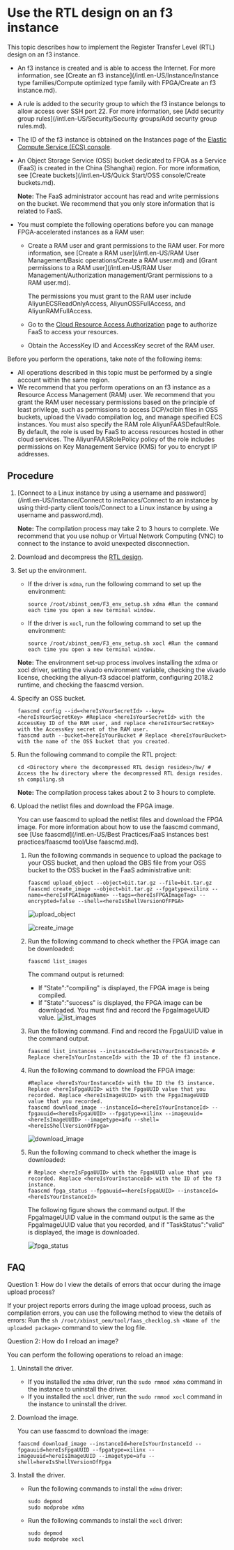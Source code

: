 # Use the RTL design on an f3 instance

This topic describes how to implement the Register Transfer Level \(RTL\) design on an f3 instance.

-   An f3 instance is created and is able to access the Internet. For more information, see [Create an f3 instance](/intl.en-US/Instance/Instance type families/Compute optimized type family with FPGA/Create an f3 instance.md).
-   A rule is added to the security group to which the f3 instance belongs to allow access over SSH port 22. For more information, see [Add security group rules](/intl.en-US/Security/Security groups/Add security group rules.md).
-   The ID of the f3 instance is obtained on the Instances page of the [Elastic Compute Service \(ECS\) console](https://ecs.console.aliyun.com/#/home).
-   An Object Storage Service \(OSS\) bucket dedicated to FPGA as a Service \(FaaS\) is created in the China \(Shanghai\) region. For more information, see [Create buckets](/intl.en-US/Quick Start/OSS console/Create buckets.md).

    **Note:** The FaaS administrator account has read and write permissions on the bucket. We recommend that you only store information that is related to FaaS.

-   You must complete the following operations before you can manage FPGA-accelerated instances as a RAM user:
    -   Create a RAM user and grant permissions to the RAM user. For more information, see [Create a RAM user](/intl.en-US/RAM User Management/Basic operations/Create a RAM user.md) and [Grant permissions to a RAM user](/intl.en-US/RAM User Management/Authorization management/Grant permissions to a RAM user.md).

        The permissions you must grant to the RAM user include AliyunECSReadOnlyAccess, AliyunOSSFullAccess, and AliyunRAMFullAccess.

    -   Go to the [Cloud Resource Access Authorization](https://ram.console.aliyun.com/#/role/authorize?request=%7B%22Requests%22%3A%20%7B%22request1%22%3A%20%7B%22RoleName%22%3A%20%22AliyunFAASDefaultRole%22%2C%20%22TemplateId%22%3A%20%22DefaultRole%22%7D%7D%2C%20%22ReturnUrl%22%3A%20%22https%3A//ecs.console.aliyun.com/%23/home%22%2C%20%22Service%22%3A%20%22FAAS%22%7D) page to authorize FaaS to access your resources.
    -   Obtain the AccessKey ID and AccessKey secret of the RAM user.

Before you perform the operations, take note of the following items:

-   All operations described in this topic must be performed by a single account within the same region.
-   We recommend that you perform operations on an f3 instance as a Resource Access Management \(RAM\) user. We recommend that you grant the RAM user necessary permissions based on the principle of least privilege, such as permissions to access DCP/xclbin files in OSS buckets, upload the Vivado compilation log, and manage specified ECS instances. You must also specify the RAM role AliyunFAASDefaultRole. By default, the role is used by FaaS to access resources hosted in other cloud services. The AliyunFAASRolePolicy policy of the role includes permissions on Key Management Service \(KMS\) for you to encrypt IP addresses.

## Procedure

1.  [Connect to a Linux instance by using a username and password](/intl.en-US/Instance/Connect to instances/Connect to an instance by using third-party client tools/Connect to a Linux instance by using a username and password.md).

    **Note:** The compilation process may take 2 to 3 hours to complete. We recommend that you use nohup or Virtual Network Computing \(VNC\) to connect to the instance to avoid unexpected disconnection.

2.  Download and decompress the [RTL design](https://faas-ref-design.oss-cn-hangzhou.aliyuncs.com/FaaS_F3/f3_hdk.tar.gz).

3.  Set up the environment.

    -   If the driver is `xdma`, run the following command to set up the environment:

        ```
        source /root/xbinst_oem/F3_env_setup.sh xdma #Run the command each time you open a new terminal window.  
        ```

    -   If the driver is `xocl`, run the following command to set up the environment:

        ```
        source /root/xbinst_oem/F3_env_setup.sh xocl #Run the command each time you open a new terminal window.
        ```

    **Note:** The environment set-up process involves installing the xdma or xocl driver, setting the vivado environment variable, checking the vivado license, checking the aliyun-f3 sdaccel platform, configuring 2018.2 runtime, and checking the faascmd version.

4.  Specify an OSS bucket.

    ```
    faascmd config --id=<hereIsYourSecretId> --key=<hereIsYourSecretKey> #Replace <hereIsYourSecretId> with the AccessKey ID of the RAM user, and replace <hereIsYourSecretKey> with the AccessKey secret of the RAM user.
    faascmd auth --bucket=hereIsYourBucket # Replace <hereIsYourBucket> with the name of the OSS bucket that you created.                        
    ```

5.  Run the following command to compile the RTL project:

    ```
    cd <Directory where the decompressed RTL design resides>/hw/ # Access the hw directory where the decompressed RTL design resides.
    sh compiling.sh               
    ```

    **Note:** The compilation process takes about 2 to 3 hours to complete.

6.  Upload the netlist files and download the FPGA image.

    You can use faascmd to upload the netlist files and download the FPGA image. For more information about how to use the faascmd command, see [Use faascmd](/intl.en-US/Best Practices/FaaS instances best practices/faascmd tool/Use faascmd.md).

    1.  Run the following commands in sequence to upload the package to your OSS bucket, and then upload the GBS file from your OSS bucket to the OSS bucket in the FaaS administrative unit:

        ```
        faascmd upload_object --object=bit.tar.gz --file=bit.tar.gz
        faascmd create_image --object=bit.tar.gz --fpgatype=xilinx --name=<hereIsFPGAImageName> --tags=<hereIsFPGAImageTag> --encrypted=false --shell=<hereIsShellVersionOfFPGA>                      
        ```

        ![upload_object](https://static-aliyun-doc.oss-accelerate.aliyuncs.com/assets/img/en-US/2614488951/p12112.png)

        ![create_image](https://static-aliyun-doc.oss-accelerate.aliyuncs.com/assets/img/en-US/2614488951/p12113.png)

    2.  Run the following command to check whether the FPGA image can be downloaded:

        ```
        faascmd list_images
        ```

        The command output is returned:

        -   If "State":"compiling" is displayed, the FPGA image is being compiled.
        -   If "State":"success" is displayed, the FPGA image can be downloaded. You must find and record the FpgaImageUUID value.
        ![list_images](https://static-aliyun-doc.oss-accelerate.aliyuncs.com/assets/img/en-US/2614488951/p12115.png)

    3.  Run the following command. Find and record the FpgaUUID value in the command output.

        ```
        faascmd list_instances --instanceId=<hereIsYourInstanceId> # Replace <hereIsYourInstanceId> with the ID of the f3 instance.
        ```

    4.  Run the following command to download the FPGA image:

        ```
        #Replace <hereIsYourInstanceId> with the ID the f3 instance. Replace <hereIsFpgaUUID> with the FpgaUUID value that you recorded. Replace <hereIsImageUUID> with the FpgaImageUUID value that you recorded.
        faascmd download_image --instanceId=<hereIsYourInstanceId> --fpgauuid=<hereIsFpgaUUID> --fpgatype=xilinx --imageuuid=<hereIsImageUUID> --imagetype=afu --shell=<hereIsShellVersionOfFpga>
        ```

        ![download_image](https://static-aliyun-doc.oss-accelerate.aliyuncs.com/assets/img/en-US/2614488951/p12116.png)

    5.  Run the following command to check whether the image is downloaded:

        ```
        # Replace <hereIsFpgaUUID> with the FpgaUUID value that you recorded. Replace <hereIsYourInstanceId> with the ID of the f3 instance. 
        faascmd fpga_status --fpgauuid=<hereIsFpgaUUID> --instanceId=<hereIsYourInstanceId> 
        ```

        The following figure shows the command output. If the FpgaImageUUID value in the command output is the same as the FpgaImageUUID value that you recorded, and if "TaskStatus":"valid" is displayed, the image is downloaded.

        ![fpga_status](https://static-aliyun-doc.oss-accelerate.aliyuncs.com/assets/img/en-US/3614488951/p12117.png)


## FAQ

Question 1: How do I view the details of errors that occur during the image upload process?

If your project reports errors during the image upload process, such as compilation errors, you can use the following method to view the details of errors: Run the `sh /root/xbinst_oem/tool/faas_checklog.sh <Name of the uploaded package>` command to view the log file.

Question 2: How do I reload an image?

You can perform the following operations to reload an image:

1.  Uninstall the driver.

    -   If you installed the `xdma` driver, run the `sudo rmmod xdma` command in the instance to uninstall the driver.
    -   If you installed the `xocl` driver, run the `sudo rmmod xocl` command in the instance to uninstall the driver.
2.  Download the image.

    You can use faascmd to download the image:

    ```
    faascmd download_image --instanceId=hereIsYourInstanceId --fpgauuid=hereIsFpgaUUID --fpgatype=xilinx --imageuuid=hereIsImageUUID --imagetype=afu --shell=hereIsShellVersionOfFpga
    ```

3.  Install the driver.

    -   Run the following commands to install the `xdma` driver:

        ```
        sudo depmod
        sudo modprobe xdma
        ```

    -   Run the following commands to install the `xocl` driver:

        ```
        sudo depmod 
        sudo modprobe xocl
        ```


